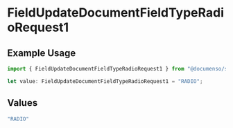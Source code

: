 # FieldUpdateDocumentFieldTypeRadioRequest1

## Example Usage

```typescript
import { FieldUpdateDocumentFieldTypeRadioRequest1 } from "@documenso/sdk-typescript/models/operations";

let value: FieldUpdateDocumentFieldTypeRadioRequest1 = "RADIO";
```

## Values

```typescript
"RADIO"
```